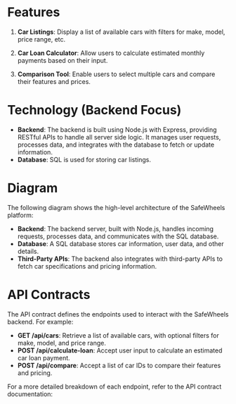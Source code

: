 # Features

1. **Car Listings**: Display a list of available cars with filters for make, model, price range, etc.

2. **Car Loan Calculator**: Allow users to calculate estimated monthly payments based on their input.

3. **Comparison Tool**: Enable users to select multiple cars and compare their features and prices.

# Technology (Backend Focus)

- **Backend**: The backend is built using Node.js with Express, providing RESTful APIs to handle all server side logic. It manages user requests, processes data, and integrates with the database to fetch or update information.
- **Database**: SQL is used for storing car listings.



# Diagram

The following diagram shows the high-level architecture of the SafeWheels platform:

- **Backend**: The backend server, built with Node.js, handles incoming requests, processes data, and communicates with the SQL database.
- **Database**: A SQL database stores car information, user data, and other details.
- **Third-Party APIs**: The backend also integrates with third-party APIs to fetch car specifications and pricing information.



# API Contracts

The API contract defines the endpoints used to interact with the SafeWheels backend. For example:

- **GET /api/cars**: Retrieve a list of available cars, with optional filters for make, model, and price range.
- **POST /api/calculate-loan**: Accept user input to calculate an estimated car loan payment.
- **POST /api/compare**: Accept a list of car IDs to compare their features and pricing.

For a more detailed breakdown of each endpoint, refer to the API contract documentation:
